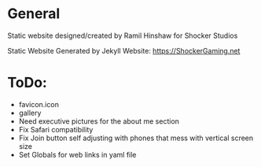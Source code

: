 # General
Static website designed/created by Ramil Hinshaw for Shocker Studios

Static Website Generated by Jekyll
Website: https://ShockerGaming.net

# ToDo:
  - favicon.icon
  - gallery
  - Need executive pictures for the about me section
  - Fix Safari compatibility
  - Fix Join button self adjusting with phones that mess with vertical screen size
  - Set Globals for web links in yaml file
